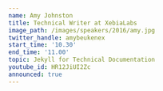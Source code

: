 ```yaml
---
name: Amy Johnston
title: Technical Writer at XebiaLabs
image_path: /images/speakers/2016/amy.jpg
twitter_handle: amybeukenex
start_time: '10.30'
end_time: '11.00'
topic: Jekyll for Technical Documentation
youtube_id: HR12JiUI2Zc
announced: true
---
```

